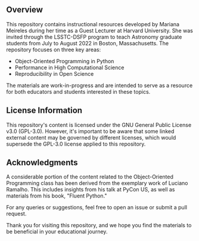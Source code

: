 ## Overview

This repository contains instructional resources developed by Mariana Meireles during her time as a Guest Lecturer at Harvard University. She was invited through the LSSTC-DSFP program to teach Astronomy graduate students from July to August 2022 in Boston, Massachusetts. The repository focuses on three key areas:

- Object-Oriented Programming in Python
- Performance in High Computational Science
- Reproducibility in Open Science

The materials are work-in-progress and are intended to serve as a resource for both educators and students interested in these topics.

## License Information

This repository's content is licensed under the GNU General Public License v3.0 (GPL-3.0). However, it's important to be aware that some linked external content may be governed by different licenses, which would supersede the GPL-3.0 license applied to this repository.

## Acknowledgments

A considerable portion of the content related to the Object-Oriented Programming class has been derived from the exemplary work of Luciano Ramalho. This includes insights from his talk at PyCon US, as well as materials from his book, "Fluent Python."

For any queries or suggestions, feel free to open an issue or submit a pull request.

Thank you for visiting this repository, and we hope you find the materials to be beneficial in your educational journey.

